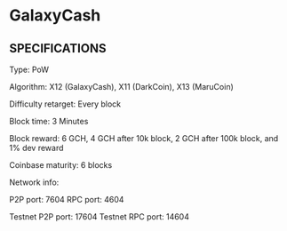GalaxyCash
======

SPECIFICATIONS
--------------
Type:                   PoW

Algorithm:              X12 (GalaxyCash), X11 (DarkCoin), X13 (MaruCoin)

Difficulty retarget:    Every block

Block time:             3 Minutes

Block reward:           6 GCH, 4 GCH after 10k block, 2 GCH after 100k block, and 1% dev reward

Coinbase maturity:      6 blocks

Network info:

P2P port: 7604
RPC port: 4604

Testnet P2P port: 17604
Testnet RPC port: 14604
